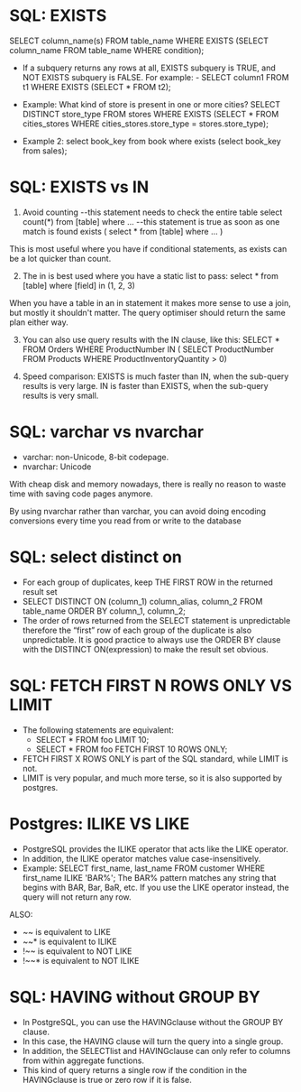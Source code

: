 # SQL: EXISTS

SELECT column_name(s)
FROM table_name
WHERE EXISTS
(SELECT column_name FROM table_name WHERE condition);

- If a subquery returns any rows at all, EXISTS subquery is TRUE, and NOT EXISTS subquery is FALSE. For example:
        - SELECT column1 FROM t1 WHERE EXISTS (SELECT * FROM t2);

- Example: What kind of store is present in one or more cities?
SELECT DISTINCT store_type FROM stores
  WHERE EXISTS (SELECT * FROM cities_stores
                WHERE cities_stores.store_type = stores.store_type);
                
- Example 2:
select
   book_key
from
   book
where 
   exists (select book_key from sales);


# SQL: EXISTS vs IN
1. Avoid counting
--this statement needs to check the entire table
select count(*) from [table] where ...
--this statement is true as soon as one match is found
exists ( select * from [table] where ... )

This is most useful where you have if conditional statements, as exists can be a lot quicker than count.

2. The in is best used where you have a static list to pass:
select * from [table]
where [field] in (1, 2, 3)

When you have a table in an in statement it makes more sense to use a join, but mostly it shouldn't matter. The query optimiser should return the same plan either way.

3. You can also use query results with the IN clause, like this:
SELECT * 
FROM Orders 
WHERE ProductNumber IN (
    SELECT ProductNumber 
    FROM Products 
    WHERE ProductInventoryQuantity > 0)

4. Speed comparison:
EXISTS is much faster than IN, when the sub-query results is very large.
IN is faster than EXISTS, when the sub-query results is very small.


# SQL: varchar vs nvarchar
- varchar: non-Unicode, 8-bit codepage.
- nvarchar: Unicode 

With cheap disk and memory nowadays, there is really no reason to waste time with saving code pages anymore.

By using nvarchar rather than varchar, you can avoid doing encoding conversions every time you read from or write to the database

# SQL: select distinct on 
- For each group of duplicates, keep THE FIRST ROW in the returned result set
- SELECT
   DISTINCT ON (column_1) column_alias,
   column_2
FROM
   table_name
ORDER BY
   column_1,
   column_2;
- The order of rows returned from the SELECT statement is unpredictable therefore the “first” row of each group of the duplicate is also unpredictable. It is good practice to always use the ORDER BY clause with the DISTINCT ON(expression) to make the result set obvious.

# SQL: FETCH FIRST N ROWS ONLY VS LIMIT
- The following statements are equivalent:
   - SELECT * FROM foo LIMIT 10;
   - SELECT * FROM foo FETCH FIRST 10 ROWS ONLY;
- FETCH FIRST X ROWS ONLY is part of the SQL standard, while LIMIT is not.
- LIMIT is very popular, and much more terse, so it is also supported by postgres.

# Postgres: ILIKE VS LIKE
- PostgreSQL provides the ILIKE operator that acts like the LIKE operator.
- In addition, the ILIKE operator matches value case-insensitively. 
- Example:
SELECT
   first_name,
   last_name
FROM
   customer
WHERE
   first_name ILIKE 'BAR%';
The  BAR% pattern matches any string that begins with BAR, Bar, BaR, etc. If you use the LIKE operator instead, the query will not return any row.

ALSO:
- ~~ is equivalent to LIKE
- ~~* is equivalent to ILIKE
- !~~ is equivalent to NOT LIKE
- !~~* is equivalent to NOT ILIKE

# SQL: HAVING without GROUP BY
- In PostgreSQL, you can use the HAVINGclause without the GROUP BY clause.
- In this case, the HAVING clause will turn the query into a single group.
- In addition, the SELECTlist and HAVINGclause can only refer to columns from within aggregate functions.
- This kind of query returns a single row if the condition in the HAVINGclause is true or zero row if it is false.
